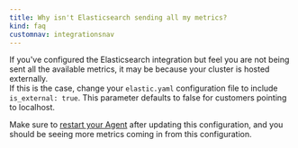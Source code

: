 ```yaml
---
title: Why isn't Elasticsearch sending all my metrics?
kind: faq
customnav: integrationsnav
---
```


If you've configured the Elasticsearch integration but feel you are not being sent all the available metrics, it may be because your cluster is hosted externally.  
If this is the case, change your `elastic.yaml` configuration file to include `is_external: true`. This parameter defaults to false for customers pointing to localhost.

Make sure to [restart your Agent](/agent/faq/start-stop-restart-the-datadog-agent) after updating this configuration, and you should be seeing more metrics coming in from this configuration.